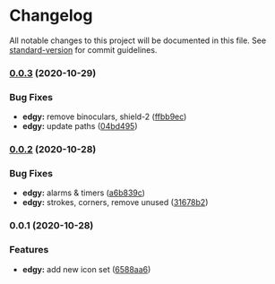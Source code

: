 # Changelog

All notable changes to this project will be documented in this file. See [standard-version](https://github.com/conventional-changelog/standard-version) for commit guidelines.

### [0.0.3](https://github.com/gorango/glyphs/compare/@glyphs/edgy-v0.0.2...@glyphs/edgy-v0.0.3) (2020-10-29)


### Bug Fixes

* **edgy:** remove binoculars, shield-2 ([ffbb9ec](https://github.com/gorango/glyphs/commit/ffbb9ec9b69b042250907d57835f5c82559da274))
* **edgy:** update paths ([04bd495](https://github.com/gorango/glyphs/commit/04bd495b578c759f2c5eb8bb7b3341d903433eca))

### [0.0.2](https://github.com/gorango/glyphs/compare/@glyphs/edgy-v0.0.1...@glyphs/edgy-v0.0.2) (2020-10-28)


### Bug Fixes

* **edgy:** alarms & timers ([a6b839c](https://github.com/gorango/glyphs/commit/a6b839c681d7c255da887ff78249aab80bb8a0a5))
* **edgy:** strokes, corners, remove unused ([31678b2](https://github.com/gorango/glyphs/commit/31678b27dd6e40eb967cb7e4c7bd64db08c23576))

### 0.0.1 (2020-10-28)


### Features

* **edgy:** add new icon set ([6588aa6](https://github.com/gorango/glyphs/commit/6588aa64742fa5b20332a8da2b25f4fa20c16d14))
